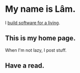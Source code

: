 # My name is Lâm.

I [build software for a living](https://www.linkedin.com/in/lamtran).

## This is my home page.

When I'm not lazy, I post stuff.

## Have a read.





